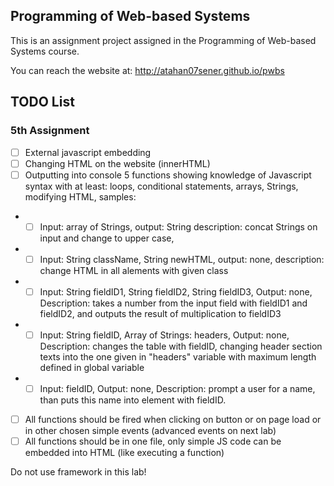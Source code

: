 ## Programming of Web-based Systems

This is an assignment project assigned in the Programming of Web-based Systems course.

You can reach the website at: http://atahan07sener.github.io/pwbs

## TODO List

### 5th Assignment

- [ ] External javascript embedding
- [ ] Changing HTML on the website (innerHTML)
- [ ] Outputting into console
5 functions showing knowledge of Javascript syntax with at least: loops, conditional statements, arrays, Strings, modifying HTML, samples:

- - [ ] Input: array of Strings, output: String description: concat Strings on input and change to upper case,
- - [ ] Input: String className, String newHTML, output: none, description: change HTML in all alements with given class
- - [ ] Input: String fieldID1, String fieldID2, String fieldID3, Output: none, Description: takes a number from the input field with fieldID1 and fieldID2, and outputs the result of multiplication to fieldID3
- - [ ] Input: String fieldID, Array of Strings: headers, Output: none, Description: changes the table with fieldID, changing header section texts into the one given in "headers" variable with maximum length defined in global variable
- - [ ] Input: fieldID, Output: none, Description: prompt a user for a name, than puts this name into element with fieldID.

- [ ] All functions should be fired when clicking on button or on page load or in other chosen simple events (advanced events on next lab)
- [ ] All functions should be in one file, only simple JS code can be embedded into HTML (like executing a function)

Do not use framework in this lab!
